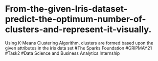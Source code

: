 # From-the-given-Iris-dataset-predict-the-optimum-number-of-clusters-and-represent-it-visually.
Using K-Means Clustering Algorithm, clusters are formed based upon the given attributes in the iris data set
#The Sparks Foundation #GRIPMAY21 #Task2 #Data Science and Business Analytics Internship
